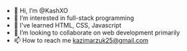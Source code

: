 - 👋 Hi, I’m @KashXO
- 👀 I’m interested in full-stack programming
- 🌱 I've learned HTML, CSS, Javascript
- 💞️ I’m looking to collaborate on web development primarily
- 📫 How to reach me kazimarzuk25@gmail.com

<!---
KashXO/KashXO is a ✨ special ✨ repository because its `README.md` (this file) appears on your GitHub profile.
You can click the Preview link to take a look at your changes.
--->
